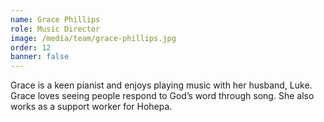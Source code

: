 ```yaml
---
name: Grace Phillips
role: Music Director
image: /media/team/grace-phillips.jpg
order: 12
banner: false
---
```

Grace is a keen pianist and enjoys playing music with her husband, Luke. Grace loves seeing people respond to God’s word through song. She also works as a support worker for Hohepa.


